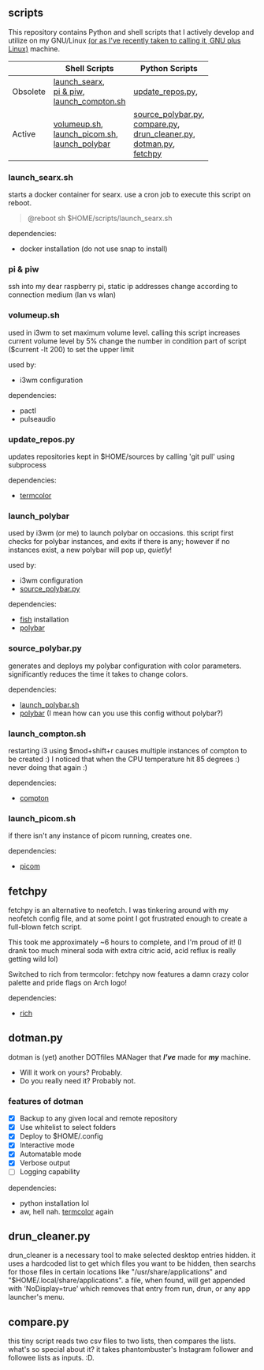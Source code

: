## scripts

This repository contains Python and shell scripts that I actively develop and utilize on my GNU/Linux [(or as I've recently taken to calling it, GNU plus Linux)](https://fybx.dev/tribute.html) machine.

|          | Shell Scripts                                                               | Python Scripts                                                                                                                      |
|----------|-----------------------------------------------------------------------------|-------------------------------------------------------------------------------------------------------------------------------------|
| Obsolete | [launch_searx][searx], <br/>[pi & piw][pipiw], <br/>[launch_compton.sh][lc] | [update_repos.py][updrp],                                                                                                           |
| Active   | [volumeup.sh][vup], <br/>[launch_picom.sh][lp], <br/>[launch_polybar][lp]   | [source_polybar.py][sp], <br/>[compare.py][compy], <br/>[drun_cleaner.py][drunc], <br/>[dotman.py][dotman], <br/>[fetchpy][fetchpy] |

[searx]: https://github.com/fybx/scripts#launch_searxsh
[pipiw]: https://github.com/fybx/scripts#pi--piw
[vup]: https://github.com/fybx/scripts#volumeupsh
[updrp]: https://github.com/fybx/scripts#update_repospy
[lp]: https://github.com/fybx/scripts#launch_polybar
[sp]: https://github.com/fybx/scripts#source_polybar
[lc]: https://github.com/fybx/scripts#launch_comptonsh
[lp]: https://github.com/fybx/scripts#launch_picomsh
[fetchpy]: https://github.com/fybx/scripts#fetchpy
[dotman]: https://github.com/fybx/scripts#dotmanpy
[drunc]: https://github.com/fybx/scripts#drun_cleanerpy
[compy]: https://github.com/fybx/scripts#comparepy

### launch_searx.sh

starts a docker container for searx. use a cron job to execute this script on reboot.
> @reboot sh $HOME/scripts/launch_searx.sh

dependencies:
 - docker installation (do not use snap to install)

### pi & piw

ssh into my dear raspberry pi, static ip addresses change according to connection medium (lan vs wlan)

### volumeup.sh

used in i3wm to set maximum volume level. calling this script increases current volume level by 5%
change the number in condition part of script ($current -lt 200) to set the upper limit

used by:
 - i3wm configuration

dependencies:
 - pactl
 - pulseaudio

### update_repos.py

updates repositories kept in $HOME/sources by calling 'git pull' using subprocess

dependencies:
 - [termcolor](https://pypi.org/project/termcolor)

### launch_polybar

used by i3wm (or me) to launch polybar on occasions. this script first checks for polybar instances, and exits if there is any; however if no instances exist, a new polybar will pop up, *quietly*!

used by:
 - i3wm configuration
 - [source_polybar.py](https://github.com/fybalaban/scripts#source_polybarpy)

dependencies:
 - [fish](https://github.com/fish-shell/fish-shell) installation
 - [polybar](https://github.com/polybar/polybar)

### source_polybar.py

generates and deploys my polybar configuration with color parameters. significantly reduces the time it takes to change colors.

dependencies:
 - [launch_polybar.sh](https://github.com/fybalaban/scripts#launch_polybarsh)
 - [polybar](https://github.com/polybar/polybar) (I mean how can you use this config without polybar?)

### launch_compton.sh

restarting i3 using $mod+shift+r causes multiple instances of compton to be created :) I noticed that when the CPU temperature hit 85 degrees :) never doing that again :)

dependencies:
 - [compton](https://github.com/chjj/compton)

### launch_picom.sh

if there isn't any instance of picom running, creates one.

dependencies:
 - [picom](https://github.com/yshui/picom)

## fetchpy

fetchpy is an alternative to neofetch. I was tinkering around with my neofetch config file, and at some point I got frustrated enough to create a full-blown fetch script.

This took me approximately ~6 hours to complete, and I'm proud of it! (I drank too much mineral soda with extra citric acid, acid reflux is really getting wild lol)

Switched to rich from termcolor: fetchpy now features a damn crazy color palette and pride flags on Arch logo!

dependencies:
 - [rich](https://github.com/Textualize/rich)

## dotman.py

dotman is (yet) another DOTfiles MANager that ***I've*** made for ***my*** machine. 
 - Will it work on yours? Probably.
 - Do you really need it? Probably not.

### features of dotman

 - [x] Backup to any given local and remote repository
 - [x] Use whitelist to select folders
 - [x] Deploy to $HOME/.config
 - [x] Interactive mode
 - [x] Automatable mode 
 - [x] Verbose output
 - [ ] Logging capability

dependencies:
 - python installation lol
 - aw, hell nah. [termcolor](https://pypi.org/project/termcolor) again

## drun_cleaner.py

drun_cleaner is a necessary tool to make selected desktop entries hidden. it uses a hardcoded list to get which files you want to be hidden, then searchs for those files in certain locations like "/usr/share/applications" and "$HOME/.local/share/applications". a file, when found, will get appended with 'NoDisplay=true' which removes that entry from run, drun, or any app launcher's menu.

## compare.py

this tiny script reads two csv files to two lists, then compares the lists. what's so special about it? it takes phantombuster's Instagram follower and followee lists as inputs. :D.
